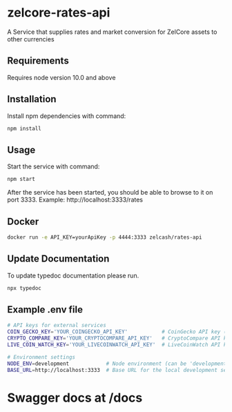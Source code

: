 # zelcore-rates-api

A Service that supplies rates and market conversion for ZelCore assets to other currencies

## Requirements

Requires node version 10.0 and above

## Installation

Install npm dependencies with command:

```bash
npm install
```

## Usage

Start the service with command:

```bash
npm start
```

After the service has been started, you should be able to browse to it on port 3333.
Example: http://localhost:3333/rates

## Docker

```bash
docker run -e API_KEY=yourApiKey -p 4444:3333 zelcash/rates-api
```

## Update Documentation

To update typedoc documentation please run.
```bash
npx typedoc
```

## Example .env file

```bash
# API keys for external services
COIN_GECKO_KEY='YOUR_COINGECKO_API_KEY'           # CoinGecko API key (placeholder)
CRYPTO_COMPARE_KEY='YOUR_CRYPTOCOMPARE_API_KEY'   # CryptoCompare API key (placeholder)
LIVE_COIN_WATCH_KEY='YOUR_LIVECOINWATCH_API_KEY'  # LiveCoinWatch API key (placeholder)

# Environment settings
NODE_ENV=development            # Node environment (can be 'development', 'production', or 'test')
BASE_URL=http://localhost:3333  # Base URL for the local development server
```

# Swagger docs at /docs